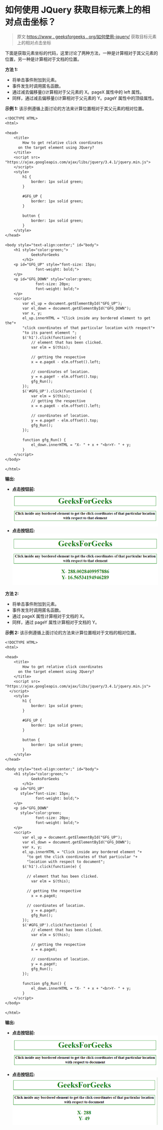 # 如何使用 JQuery 获取目标元素上的相对点击坐标？

> 原文:[https://www . geeksforgeeks . org/如何使用-jquery/](https://www.geeksforgeeks.org/how-to-get-relative-click-coordinates-on-the-target-element-using-jquery/) 获取目标元素上的相对点击坐标

下面是获取元素坐标的代码，这里讨论了两种方法，一种是计算相对于其父元素的位置，另一种是计算相对于文档的位置。

**方法 1:**

*   将单击事件附加到元素。
*   事件发生时调用匿名函数。
*   通过减去偏移量()计算相对于父元素的 X。pageX 属性中的 left 属性。
*   同样，通过减去偏移量()计算相对于父元素的 Y。pageY 属性中的顶级属性。

**示例 1:** 该示例遵循上面讨论的方法来计算位置相对于其父元素的相对位置。

```
<!DOCTYPE HTML>
<html>

<head>
    <title>
        How to get relative click coordinates
      on the target element using JQuery?
    </title>
    <script src=
"https://ajax.googleapis.com/ajax/libs/jquery/3.4.1/jquery.min.js">
    </script>
    <style>
        h1 {
            border: 1px solid green;
        }

        #GFG_UP {
            border: 1px solid green;
        }

        button {
            border: 1px solid green;
        }
    </style>
</head>

<body style="text-align:center;" id="body">
    <h1 style="color:green;">  
            GeeksForGeeks  
        </h1>
    <p id="GFG_UP" style="font-size: 15px;
              font-weight: bold;">
    </p>
    <p id="GFG_DOWN" style="color:green;
              font-size: 20px; 
              font-weight: bold;">
    </p>
    <script>
        var el_up = document.getElementById("GFG_UP");
        var el_down = document.getElementById("GFG_DOWN");
        var x, y;
        el_up.innerHTML = "Click inside any bordered element to get the"+ 
        "click coordinates of that particular location with respect"+
        "to its parent element ";
        $('h1').click(function(e) {
            // element that has been clicked.
            var elm = $(this);

            // getting the respective
            x = e.pageX - elm.offset().left;

            // coordinates of location.
            y = e.pageY - elm.offset().top;
            gfg_Run();
        });
        $('#GFG_UP').click(function(e) {
            var elm = $(this);
            // getting the respective
            x = e.pageX - elm.offset().left;

            // coordinates of location.
            y = e.pageY - elm.offset().top;
            gfg_Run();
        });

        function gfg_Run() {
            el_down.innerHTML = "X- " + x + "<br>Y- " + y;
        }
    </script>
</body>

</html>
```

**输出:**

*   **点击按钮前:**
    ![](img/b363d504bf68b0096ee9596280c8e514.png)
*   **点击按钮后:**
    ![](img/e5e4062d40a57907ed153e8fc00ea5c4.png)

**方法 2:**

*   将单击事件附加到元素。
*   事件发生时调用匿名函数。
*   通过 pageX 属性计算相对于文档的 X。
*   同样，通过 pageY 属性计算相对于文档的 Y。

**示例 2:** 该示例遵循上面讨论的方法来计算位置相对于文档的相对位置。

```
<!DOCTYPE HTML>
<html>

<head>
    <title>
        How to get relative click coordinates
      on the target element using JQuery?
    </title>
    <script src=
"https://ajax.googleapis.com/ajax/libs/jquery/3.4.1/jquery.min.js">
  </script>
    <style>
        h1 {
            border: 1px solid green;
        }

        #GFG_UP {
            border: 1px solid green;
        }

        button {
            border: 1px solid green;
        }
    </style>
</head>

<body style="text-align:center;" id="body">
    <h1 style="color:green;">  
            GeeksForGeeks  
        </h1>
    <p id="GFG_UP"
       style="font-size: 15px; 
              font-weight: bold;">
    </p>
    <p id="GFG_DOWN" 
       style="color:green;
              font-size: 20px; 
              font-weight: bold;">
    </p>
    <script>
        var el_up = document.getElementById("GFG_UP");
        var el_down = document.getElementById("GFG_DOWN");
        var x, y;
        el_up.innerHTML = "Click inside any bordered element "+
          "to get the click coordinates of that particular "+
          "location with respect to document";
        $('h1').click(function(e) {

          // element that has been clicked.
            var elm = $(this); 

          // getting the respective
            x = e.pageX; 

          // coordinates of location.
            y = e.pageY; 
            gfg_Run();
        });
        $('#GFG_UP').click(function(e) {
            // element that has been clicked.
            var elm = $(this);

            // getting the respective
            x = e.pageX;

            // coordinates of location.
            y = e.pageY;
            gfg_Run();
        });

        function gfg_Run() {
            el_down.innerHTML = "X- " + x + "<br>Y- " + y;
        }
    </script>
</body>

</html>
```

**输出:**

*   **点击按钮前:**
    ![](img/4a839b6a32a397ddc94cc360ccd5bef7.png)
*   **点击按钮后:**
    ![](img/89ca4df52b3fc6f011f16ff53ed401a1.png)
